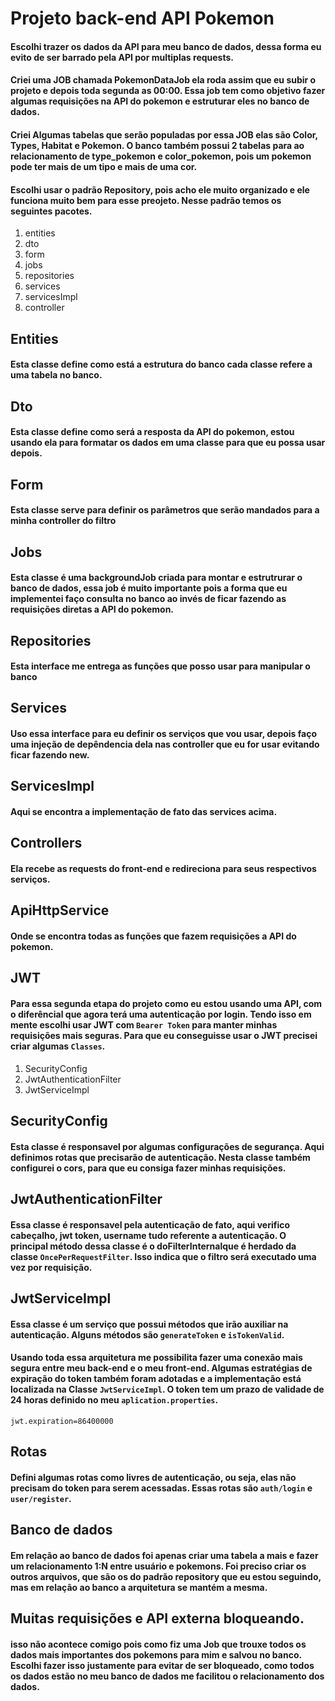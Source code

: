 # Projeto back-end API Pokemon
#### Escolhi trazer os dados da API para meu banco de dados, dessa forma eu evito de ser barrado pela API por multiplas requests.
#### Criei uma JOB chamada PokemonDataJob ela roda assim que eu subir o projeto e depois toda segunda as 00:00. Essa job tem como objetivo fazer algumas requisições na API do pokemon e estruturar eles no banco de dados. 
#### Criei Algumas tabelas que serão populadas por essa JOB elas são Color, Types, Habitat e Pokemon. O banco também possui 2 tabelas para ao relacionamento de type_pokemon e color_pokemon, pois um pokemon pode ter mais de um tipo e mais de uma cor.
#### Escolhi usar o padrão Repository, pois acho ele muito organizado e ele funciona muito bem para esse preojeto. Nesse padrão temos os seguintes pacotes.
<ol>
  <li>entities</li>
  <li>dto</li>
  <li>form</li>
  <li>jobs</li>
  <li>repositories</li>
  <li>services</li>
  <li>servicesImpl</li>
  <li>controller</li>
</ol>

## Entities
#### Esta classe define como está a estrutura do banco cada classe refere a uma tabela no banco.
## Dto
#### Esta classe define como será a resposta da API do pokemon, estou usando ela para formatar os dados em uma classe para que eu possa usar depois.
## Form
#### Esta classe serve para definir os parâmetros que serão mandados para a minha controller do filtro
## Jobs
#### Esta classe é uma backgroundJob criada para montar e estrutrurar o banco de dados, essa job é muito importante pois a forma que eu implementei faço consulta no banco ao invés de ficar fazendo as requisições diretas a API do pokemon.
## Repositories
#### Esta interface me entrega as funções que posso usar para manipular o banco
## Services
#### Uso essa interface para eu definir os serviços que vou usar, depois faço uma injeção de depêndencia dela nas controller que eu for usar evitando ficar fazendo new.
## ServicesImpl
#### Aqui se encontra a implementação de fato das services acima.
## Controllers
#### Ela recebe as requests do front-end e redireciona para seus respectivos serviços.

## ApiHttpService 
#### Onde se encontra todas as funções que fazem requisições a API do pokemon.

## JWT
#### Para essa segunda etapa do projeto como eu estou usando uma API, com o diferêncial que agora terá uma autenticação por login. Tendo isso em mente escolhi usar JWT com `Bearer Token` para manter minhas requisições mais seguras. Para que eu conseguisse usar o JWT precisei criar algumas `Classes`.
<ol>
  <li>SecurityConfig</li>
  <li>JwtAuthenticationFilter</li>
  <li>JwtServiceImpl</li>
</ol>

## SecurityConfig
#### Esta classe é responsavel por algumas configurações de segurança. Aqui definimos rotas que precisarão de autenticação. Nesta classe também configurei o cors, para que eu consiga fazer minhas requisições.

## JwtAuthenticationFilter
#### Essa classe é responsavel pela autenticação de fato, aqui verifico cabeçalho, jwt token, username tudo referente a autenticação. O principal método dessa classe é o doFilterInternalque é herdado da classe `OncePerRequestFilter`. Isso indica que o filtro será executado uma vez por requisição.

## JwtServiceImpl
#### Essa classe é um serviço que possui métodos que irão auxiliar na autenticação. Alguns métodos são `generateToken` e `isTokenValid`.

#### Usando toda essa arquitetura me possibilita fazer uma conexão mais segura entre meu back-end e o meu front-end. Algumas estratégias de expiração do token também foram adotadas e a implementação está localizada na Classe `JwtServiceImpl`. O token tem um prazo de validade de 24 horas definido no meu `aplication.properties`.
`jwt.expiration=86400000`

## Rotas
#### Defini algumas rotas como livres de autenticação, ou seja, elas não precisam do token para serem acessadas. Essas rotas são `auth/login` e `user/register`.

## Banco de dados
#### Em relação ao banco de dados foi apenas criar uma tabela a mais e fazer um relacionamento 1:N entre usuário e pokemons. Foi preciso criar os outros arquivos, que são os do padrão repository que eu estou seguindo, mas em relação ao banco a arquitetura se mantém a mesma.

## Muitas requisições e API externa bloqueando.
#### isso não acontece comigo pois como fiz uma Job que trouxe todos os dados mais importantes dos pokemons para mim e salvou no banco. Escolhi fazer isso justamente para evitar de ser bloqueado, como todos os dados estão no meu banco de dados me facilitou o relacionamento dos dados.